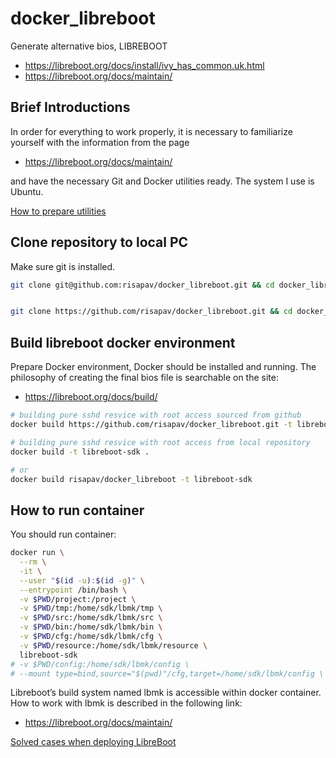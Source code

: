 # docker_libreboot
Generate alternative bios, LIBREBOOT
- https://libreboot.org/docs/install/ivy_has_common.uk.html
- https://libreboot.org/docs/maintain/


## Brief Introductions

In order for everything to work properly, it is necessary to familiarize yourself with the information 
from the page 
- https://libreboot.org/docs/maintain/

and have the necessary Git and Docker utilities ready. The system I use is Ubuntu.

[How to prepare utilities](utilities.md)

## Clone repository to local PC

Make sure git is installed.

```sh
git clone git@github.com:risapav/docker_libreboot.git && cd docker_libreboot


git clone https://github.com/risapav/docker_libreboot.git && cd docker_libreboot
```

## Build libreboot docker environment

Prepare Docker environment, Docker should be installed and running. The philosophy of creating the final bios file is searchable on the site: 

- https://libreboot.org/docs/build/

```sh
# building pure sshd resvice with root access sourced from github
docker build https://github.com/risapav/docker_libreboot.git -t libreboot-sdk 

# building pure sshd resvice with root access from local repository
docker build -t libreboot-sdk .

# or
docker build risapav/docker_libreboot -t libreboot-sdk 
```

## How to run container

You should run container:
    
```sh    
docker run \
  --rm \
  -it \
  --user "$(id -u):$(id -g)" \
  --entrypoint /bin/bash \
  -v $PWD/project:/project \
  -v $PWD/tmp:/home/sdk/lbmk/tmp \
  -v $PWD/src:/home/sdk/lbmk/src \
  -v $PWD/bin:/home/sdk/lbmk/bin \
  -v $PWD/cfg:/home/sdk/lbmk/cfg \
  -v $PWD/resource:/home/sdk/lbmk/resource \
  libreboot-sdk
# -v $PWD/config:/home/sdk/lbmk/config \
# --mount type=bind,source="$(pwd)"/cfg,target=/home/sdk/lbmk/config \
```

Libreboot’s build system named lbmk is accessible within docker container. How to work with lbmk is described
in the following link:

- https://libreboot.org/docs/maintain/

[Solved cases when deploying LibreBoot](deploying.md)
